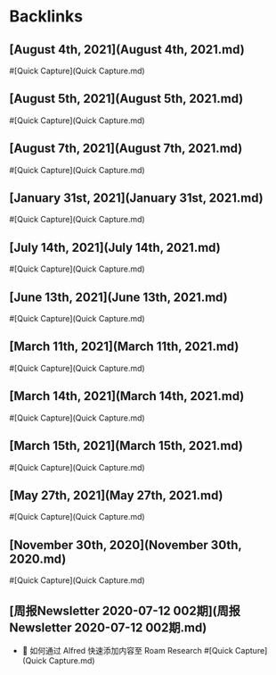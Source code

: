 
# Backlinks
## [August 4th, 2021](August 4th, 2021.md)

#[Quick Capture](Quick Capture.md)

## [August 5th, 2021](August 5th, 2021.md)

#[Quick Capture](Quick Capture.md)

## [August 7th, 2021](August 7th, 2021.md)

#[Quick Capture](Quick Capture.md)

## [January 31st, 2021](January 31st, 2021.md)

#[Quick Capture](Quick Capture.md)

## [July 14th, 2021](July 14th, 2021.md)

#[Quick Capture](Quick Capture.md)

## [June 13th, 2021](June 13th, 2021.md)

#[Quick Capture](Quick Capture.md)

## [March 11th, 2021](March 11th, 2021.md)

#[Quick Capture](Quick Capture.md)

## [March 14th, 2021](March 14th, 2021.md)

#[Quick Capture](Quick Capture.md)

## [March 15th, 2021](March 15th, 2021.md)

#[Quick Capture](Quick Capture.md)

## [May 27th, 2021](May 27th, 2021.md)

#[Quick Capture](Quick Capture.md)

## [November 30th, 2020](November 30th, 2020.md)

#[Quick Capture](Quick Capture.md)

## [周报Newsletter 2020-07-12 002期](周报Newsletter 2020-07-12 002期.md)
- 🦾 如何通过 Alfred 快速添加内容至 Roam Research #[Quick Capture](Quick Capture.md)

